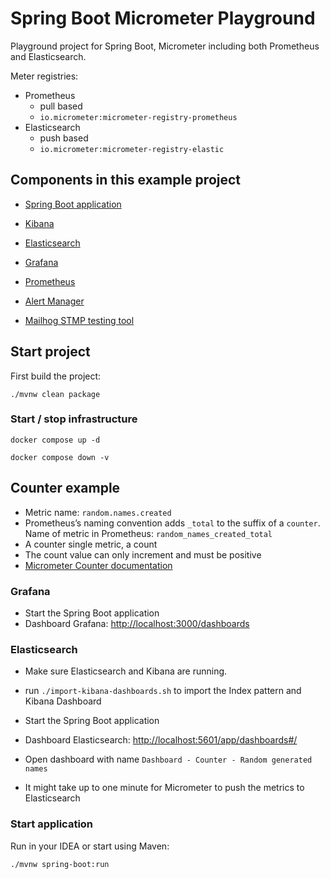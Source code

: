 # Spring Boot Micrometer Playground

Playground project for Spring Boot, Micrometer including both Prometheus and Elasticsearch.

Meter registries: 

* Prometheus 
  * pull based
  * `io.micrometer:micrometer-registry-prometheus`
* Elasticsearch 
  * push based
  * `io.micrometer:micrometer-registry-elastic`

## Components in this example project

* [Spring Boot application](http://localhost:8080)

* [Kibana](http://localhost:5601)
* [Elasticsearch](http://localhost:9200)

* [Grafana](http://localhost:3000)
* [Prometheus](http://localhost:9090)
* [Alert Manager](http://localhost:9093)
* [Mailhog STMP testing tool](http://localhost:8025)

## Start project

First build the project:

```
./mvnw clean package
```

### Start / stop infrastructure

```
docker compose up -d
```

```
docker compose down -v
```

## Counter example

* Metric name: `random.names.created`
* Prometheus’s naming convention adds `_total` to the suffix of a `counter`. Name of metric in Prometheus: `random_names_created_total`
* A counter single metric, a count
* The count value can only increment and must be positive
* [Micrometer Counter documentation](https://micrometer.io/docs/concepts#_counters)

### Grafana

* Start the Spring Boot application
* Dashboard Grafana: [http://localhost:3000/dashboards](http://localhost:3000/dashboards)

### Elasticsearch

* Make sure Elasticsearch and Kibana are running.
* run `./import-kibana-dashboards.sh` to import the Index pattern and Kibana Dashboard

* Start the Spring Boot application
* Dashboard Elasticsearch: [http://localhost:5601/app/dashboards#/](http://localhost:5601/app/dashboards#/)
* Open dashboard with name `Dashboard - Counter - Random generated names`
* It might take up to one minute for Micrometer to push the metrics to Elasticsearch

### Start application

Run in your IDEA or start using Maven:

```
./mvnw spring-boot:run
```
